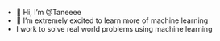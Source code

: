 - 👋 Hi, I’m @Taneeee
- 👀 I’m extremely excited to learn more of machine learning
- I work to solve real world problems using machine learning



<!---
Taneeee/Taneeee is a ✨ special ✨ repository because its `README.md` (this file) appears on your GitHub profile.
You can click the Preview link to take a look at your changes.
--->
